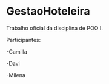 # GestaoHoteleira
Trabalho oficial da disciplina de POO I.


Participantes:

-Camilla

-Davi

-Milena

